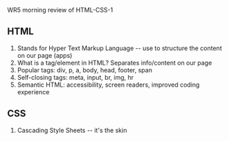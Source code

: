 WR5 morning review of HTML-CSS-1

## HTML

1. Stands for Hyper Text Markup Language -- use to structure the content on our page (apps)
2. What is a tag/element in HTML? Separates info/content on our page
3. Popular tags: div, p, a, body, head, footer, span
4. Self-closing tags: meta, input, br, img, hr
5. Semantic HTML: accessibility, screen readers, improved coding experience

## CSS 

1. Cascading Style Sheets -- it's the skin
